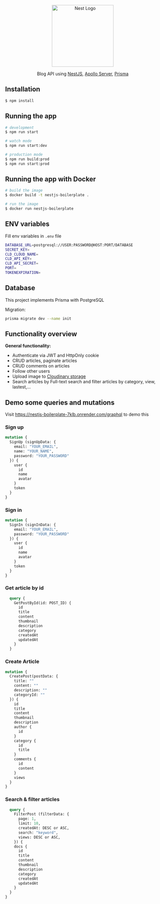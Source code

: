<p align="center">
  <a href="http://nestjs.com/" target="blank"><img src="https://i.ibb.co/jLnn96z/B-2.png" width="200" alt="Nest Logo" /></a>
</p>

  <p align="center">Blog API using <a href="https://nestjs.com/">NestJS</a>, <a href="https://www.apollographql.com/docs/apollo-server/">Apollo Server</a>, <a href="https://www.prisma.io/">Prisma</a></p>

## Installation

```bash
$ npm install
```

## Running the app

```bash
# development
$ npm run start

# watch mode
$ npm run start:dev

# production mode
$ npm run build:prod
$ npm run start:prod
```

## Running the app with Docker
```bash
# build the image
$ docker build -t nestjs-boilerplate .

# run the image
$ docker run nestjs-boilerplate
```

## ENV variables
Fill env variables in `.env` file
```bash
DATABASE_URL=postgresql://USER:PASSWORD@HOST:PORT/DATABASE
SECRET_KEY=
CLD_CLOUD_NAME=
CLD_API_KEY=
CLD_API_SECRET=
PORT=
TOKENEXPIRATION=
```
## Database
This project implements Prisma with PostgreSQL

Migration:
```bash
prisma migrate dev --name init
```

## Functionality overview

**General functionality:**
- Authenticate via JWT and HttpOnly cookie
- CRUD articles, paginate articles
- CRUD comments on articles
- Follow other users
- Upload image to <a href="https://cloudinary.com">Cloudinary storage</a>
- Search articles by Full-text search and filter articles by category, view, lastest,...

## Demo some queries and mutations
Visit https://nestjs-boilerplate-7klb.onrender.com/graphql to demo this

### Sign up
```graphql
mutation {
  SignUp (signUpData: {
    email: "YOUR_EMAIL",
    name: "YOUR_NAME",
    password: "YOUR_PASSWORD"
  }) {
    user {
      id
      name
      avatar
    }
    token
  }
}
```

### Sign in
```graphql
mutation {
  SignIn (signInData: {
    email: "YOUR_EMAIL",
    password: "YOUR_PASSWORD"
  }) {
    user {
      id
      name
      avatar
    }
    token
  }
}
```

### Get article by id
```graphql
  query {
    GetPostById(id: POST_ID) {
      id
      title
      content
      thumbnail
      description
      category
      createdAt
      updatedAt
    }
  }
```

### Create Article
```graphql
mutation {
  CreatePost(postData: {
    title: ""
    content: ""
    description: ""
    categoryId: ""
  }) {
    id
    title
    content
    thumbnail
    description
    author {
      id
    }
    category {
      id
      title
    }
    comments {
      id
      content
    }
    views
  }
}
```

### Search & filter articles
```graphql
  query {
    FilterPost (filterData: {
      page: 1,
      limit: 10,
      createdAt: DESC or ASC,
      search: "keyword",
      views: DESC or ASC,
    }) {
    docs {
      id
      title
      content
      thumbnail
      description
      category
      createdAt
      updatedAt
    }
  }
}
```
